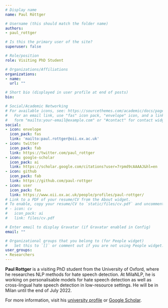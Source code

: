 ```yaml
---
# Display name
name: Paul Röttger

# Username (this should match the folder name)
authors:
- paul_rottger

# Is this the primary user of the site?
superuser: false

# Role/position
role: Visiting PhD Student

# Organizations/Affiliations
organizations:
- name: 
  url: ""

# Short bio (displayed in user profile at end of posts)
bio:

# Social/Academic Networking
# For available icons, see: https://sourcethemes.com/academic/docs/page-builder/#icons
#   For an email link, use "fas" icon pack, "envelope" icon, and a link in the
#   form "mailto:your-email@example.com" or "#contact" for contact widget.
social:
- icon: envelope
  icon_pack: fas
  link: 'mailto:paul.rottger@oii.ox.ac.uk'
- icon: twitter
  icon_pack: fab
  link: https://twitter.com/paul_rottger
- icon: google-scholar
  icon_pack: ai
  link: https://scholar.google.com/citations?user=7rpmd9cAAAAJ&hl=en
- icon: github
  icon_pack: fab
  link: https://github.com/paul-rottger
- icon: user
  icon_pack: fas
  link: https://www.oii.ox.ac.uk/people/profiles/paul-rottger/
# Link to a PDF of your resume/CV from the About widget.
# To enable, copy your resume/CV to `static/files/cv.pdf` and uncomment the lines below.
# - icon: cv
#   icon_pack: ai
#   link: files/cv.pdf

# Enter email to display Gravatar (if Gravatar enabled in Config)
email: ""

# Organizational groups that you belong to (for People widget)
#   Set this to `[]` or comment out if you are not using People widget.
user_groups:
- Researchers
---
```


**Paul Rottger** is a visiting PhD student from the University of Oxford, where he researches NLP methods for hate speech detection.
At MilaNLP, he is working on personalisable models for hate speech detection as well as cross-lingual hate speech detection in low-resource settings.
He will be in Milan until the end of July 2022.

For more information, visit his [university profile](\url{https://www.oii.ox.ac.uk/people/profiles/paul-rottger/}) or [Google Scholar](\url{https://scholar.google.com/citations?user=7rpmd9cAAAAJ&hl=en}).